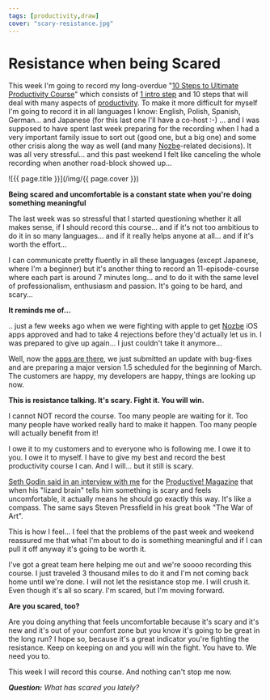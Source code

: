 ```yaml
---
tags: [productivity,draw]
cover: "scary-resistance.jpg"
---
```


# Resistance when being Scared

This week I'm going to record my long-overdue "[10 Steps to Ultimate Productivity Course][c]" which consists of [1 intro step][c] and 10 steps that will deal with many aspects of [productivity][pr]. To make it more difficult for myself I'm going to record it in all languages I know: English, Polish, Spanish, German... and Japanese (for this last one I'll have a co-host :-) ... and I was supposed to have spent last week preparing for the recording when I had a very important family issue to sort out (good one, but a big one) and some other crisis along the way as well (and many [Nozbe][n]-related decisions). It was all very stressful... and this past weekend I felt like canceling the whole recording when another road-block showed up...

<!--More-->

![{{ page.title }}](/img/{{ page.cover }})

**Being scared and uncomfortable is a constant state when you're doing something meaningful**

The last week was so stressful that I started questioning whether it all makes sense, if I should record this course... and if it's not too ambitious to do it in so many languages... and if it really helps anyone at all... and if it's worth the effort... 



I can communicate pretty fluently in all these languages (except Japanese, where I'm a beginner) but it's another thing to record an 11-episode-course where each part is around 7 minutes long... and to do it with the same level of professionalism, enthusiasm and passion. It's going to be hard, and scary...

**It reminds me of...**

.. just a few weeks ago when we were fighting with apple to get [Nozbe][n] iOS apps approved and had to take 4 rejections before they'd actually let us in. I was prepared to give up again... I just couldn't take it anymore...

Well, now the [apps are there][a], we just submitted an update with bug-fixes and are preparing a major version 1.5 scheduled for the beginning of March. The customers are happy, my developers are happy, things are looking up now.

**This is resistance talking. It's scary. Fight it. You will win.**

I cannot NOT record the course. Too many people are waiting for it. Too many people have worked really hard to make it happen. Too many people will actually benefit from it!

I owe it to my customers and to everyone who is following me. I owe it to you. I owe it to myself. I have to give my best and record the best productivity course I can. And I will... but it still is scary.

[Seth Godin said in an interview with me][sg] for the [Productive! Magazine][p] that when his "lizard brain" tells him something is scary and feels uncomfortable, it actually means he should go exactly this way. It's like a compass. The same says Steven Pressfield in his great book "The War of Art".

This is how I feel... I feel that the problems of the past week and weekend reassured me that what I'm about to do is something meaningful and if I can pull it off anyway it's going to be worth it.

I've got a great team here helping me out and we're soooo recording this course. I just traveled 3 thousand miles to do it and I'm not coming back home until we're done. I will not let the resistance stop me. I will crush it. Even though it's all so scary. I'm scared, but I'm moving forward.

**Are you scared, too?**

Are you doing anything that feels uncomfortable because it's scary and it's new and it's out of your comfort zone but you know it's going to be great in the long run? I hope so, because it's a great indicator you're fighting the resistance. Keep on keeping on and you will win the fight. You have to. We need you to.

This week I will record this course. And nothing can't stop me now.

***Question:** What has scared you lately?*


[c]: http://www.michaelsliwinski.com/10-steps-to-ultimate-productivity-course-to-b
[n]: http://www.nozbe.com/
[ns]: http://www.nozbe.com/signup
[p]: http://www.productivemagazine.com/
[pr]: http://www.michaelsliwinski.com/tag/productivity
[s]: http://www.michaelsliwinski.com/productive_show
[t]: http://twitter.com/MSliwinski
[i]: http://www.michaelsliwinski.com/tag/ipadonly
[e]: http://www.michaelsliwinski.com/how-i-use-evernote
[d]: http://db.tt/kD7Liux
[a]: http://www.nozbe.com/apps
[sg]: http://www.michaelsliwinski.com/seth-godin-interview-for-productive-magazine-

[n]: https://michael.gratis/nozbe